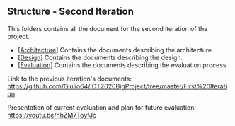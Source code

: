 ## Structure - Second Iteration

This folders contains all the document for the second iteration of the project.

* [[Architecture](TBD)] Contains the documents describing the architecture.
* [[Design](TBD)] Contains the documents describing the design.
* [[Evaluation](TBD)] Contains the documents describing the evaluation process.

Link to the previous iteration's documents: https://github.com/Giulio64/IOT2020BigProject/tree/master/First%20Iteration

Presentation of current evaluation and plan for future evaluation: https://youtu.be/hhZM7ToyfJc
